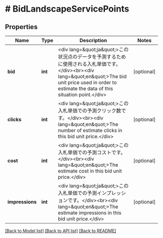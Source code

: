 # # BidLandscapeServicePoints

## Properties

Name | Type | Description | Notes
------------ | ------------- | ------------- | -------------
**bid** | **int** | &lt;div lang&#x3D;\&quot;ja\&quot;&gt;この状況点のデータを予測するために使用される入札単価です。&lt;/div&gt;&lt;br&gt;&lt;div lang&#x3D;\&quot;en\&quot;&gt;The bid unit price used in order to estimate the data of this situation point.&lt;/div&gt; | [optional] 
**clicks** | **int** | &lt;div lang&#x3D;\&quot;ja\&quot;&gt;この入札単価での予測クリック数です。&lt;/div&gt;&lt;br&gt;&lt;div lang&#x3D;\&quot;en\&quot;&gt;The number of estimate clicks in this bid unit price.&lt;/div&gt; | [optional] 
**cost** | **int** | &lt;div lang&#x3D;\&quot;ja\&quot;&gt;この入札単価での予測コストです。&lt;/div&gt;&lt;br&gt;&lt;div lang&#x3D;\&quot;en\&quot;&gt;The estimate cost in this bid unit price.&lt;/div&gt; | [optional] 
**impressions** | **int** | &lt;div lang&#x3D;\&quot;ja\&quot;&gt;この入札単価での予測インプレッションです。&lt;/div&gt;&lt;br&gt;&lt;div lang&#x3D;\&quot;en\&quot;&gt;The estimate impressions in this bid unit price.&lt;/div&gt; | [optional] 

[[Back to Model list]](../../README.md#documentation-for-models) [[Back to API list]](../../README.md#documentation-for-api-endpoints) [[Back to README]](../../README.md)


